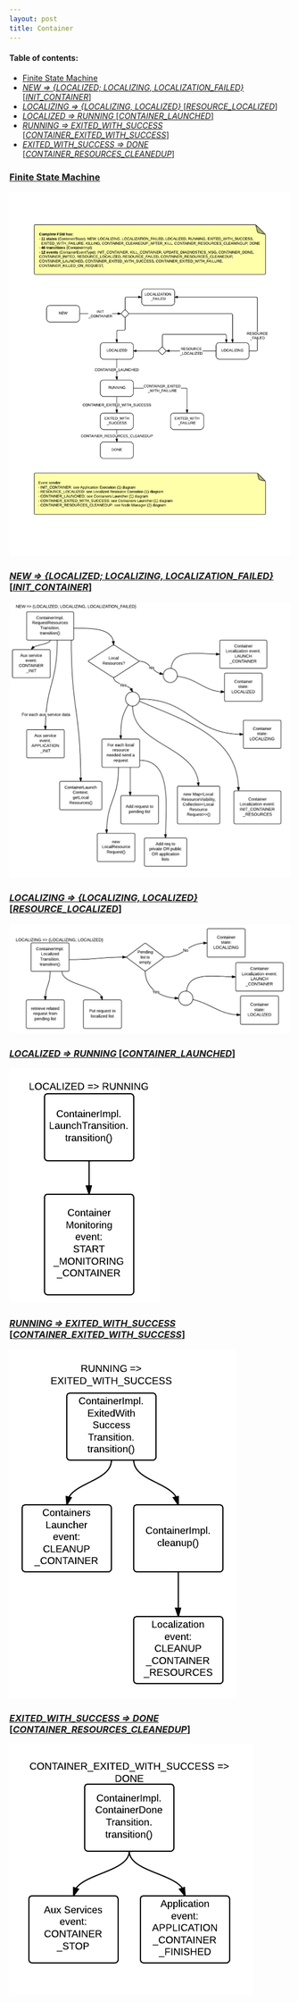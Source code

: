 ```yaml
---
layout: post
title: Container
---
```

#### Table of contents:
 * [Finite State Machine](#finite-state-machine)
 * [*NEW => {LOCALIZED; LOCALIZING, LOCALIZATION_FAILED}* [*INIT_CONTAINER*]](#new-localized-localizing-localization-failed-init-container)
 * [*LOCALIZING => {LOCALIZING, LOCALIZED}* [*RESOURCE_LOCALIZED*]](#localizing-localizing-localized-resource-localized)
 * [*LOCALIZED => RUNNING* [*CONTAINER_LAUNCHED*]](#localized-running-container-launched)
 * [*RUNNING => EXITED_WITH_SUCCESS* [*CONTAINER_EXITED_WITH_SUCCESS*]](#running-exited-with-success-container-exited-with-success)
 * [*EXITED_WITH_SUCCESS => DONE* [*CONTAINER_RESOURCES_CLEANEDUP*]](#exited-with-success-done-container-resources-cleanedup)

### <a href="#finite-state-machine" id="finite-state-machine">Finite State Machine</a>
![Hadoop (MapReduce): Container - Finite State Machine](public/images/53305c19-5c74-4f55-bba8-01b60a00da32.png)

### <a href="#new-localized-localizing-localization-failed-init-container" id="new-localized-localizing-localization-failed-init-container">*NEW => {LOCALIZED; LOCALIZING, LOCALIZATION_FAILED}* [*INIT_CONTAINER*]</a>
![Hadoop (MapReduce): Container - NEW => {LOCALIZED; LOCALIZING, LOCALIZATION_FAILED} - INIT_CONTAINER](public/images/53305c9a-b260-4b62-b3c3-017d0a00da32.png)

### <a href="#localizing-localizing-localized-resource-localized" id="localizing-localizing-localized-resource-localized">*LOCALIZING => {LOCALIZING, LOCALIZED}* [*RESOURCE_LOCALIZED*]</a>
![Hadoop (MapReduce): Container - LOCALIZING => {LOCALIZING, LOCALIZED} - RESOURCE_LOCALIZED](public/images/53305cc0-1b2c-4212-ab2a-3e890a00d013.png)

### <a href="#localized-running-container-launched" id="localized-running-container-launched">*LOCALIZED => RUNNING* [*CONTAINER_LAUNCHED*]</a>
![Hadoop (MapReduce): Container - LOCALIZED => RUNNING - CONTAINER_LAUNCHED](public/images/53305d0e-1d28-408f-abea-742f0a004cb7.png)

### <a href="#running-exited-with-success-container-exited-with-success" id="running-exited-with-success-container-exited-with-success">*RUNNING => EXITED_WITH_SUCCESS* [*CONTAINER_EXITED_WITH_SUCCESS*]</a>
![Hadoop (MapReduce): Container - RUNNING => EXITED_WITH_SUCCESS - CONTAINER_EXITED_WITH_SUCCESS](public/images/53305d4e-7d3c-47bc-9535-5dfd0a009107.png)

### <a href="#exited-with-success-done-container-resources-cleanedup" id="exited-with-success-done-container-resources-cleanedup">*EXITED_WITH_SUCCESS => DONE* [*CONTAINER_RESOURCES_CLEANEDUP*]</a>
![Hadoop (MapReduce): Container - EXITED_WITH_SUCCESS => DONE - CONTAINER_RESOURCES_CLEANEDUP](public/images/53305d94-593c-4bed-ab56-297f0a00da8d.png)
